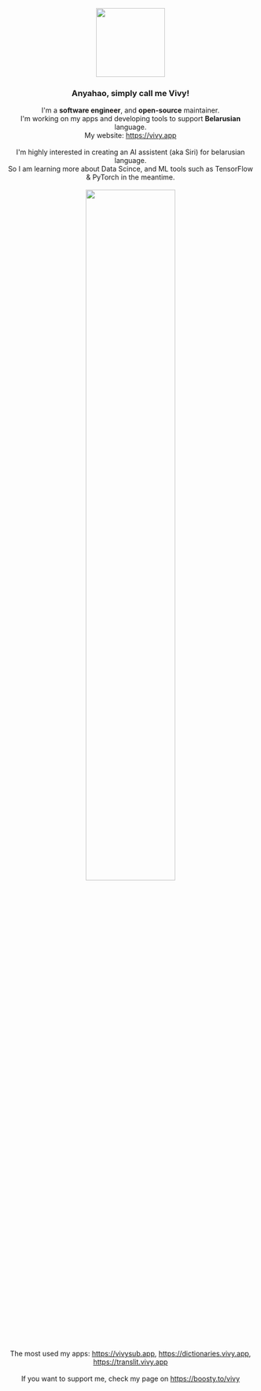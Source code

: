 <div align="center">
  <img src="https://www.icegif.com/wp-content/uploads/pusheen-icegif-22.gif" width="140" /> 
 
  ### Anyahao, simply call me Vivy!
  I'm a **software engineer**, and **open-source** maintainer.<br />
  I'm working on my apps and developing tools to support **Belarusian** language.<br />
  My website:  https://vivy.app
  <br />
  <br />
  I'm highly interested in creating an AI assistent (aka Siri) for belarusian language.<br />
  So I am learning more about Data Scince, and ML tools such as TensorFlow & PyTorch in the meantime.<br />
  <br />
  <img src="https://images.boosty.to/image/b4ae491c-3696-4326-ae72-be3511eb293f?change_time=1664621478" width="60%" /> 
  <br />
  <br />
  The most used my apps:  https://vivysub.app,  https://dictionaries.vivy.app,  https://translit.vivy.app
  <br />
  <br />
  If you want to support me, check my page on https://boosty.to/vivy
</div>
